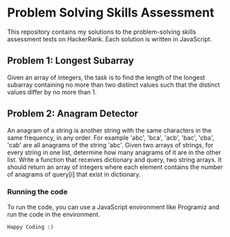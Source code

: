 # Problem Solving Skills Assessment
This repository contains my solutions to the problem-solving skills assessment tests on HackerRank. Each solution is written in JavaScript.

## Problem 1: Longest Subarray
Given an array of integers, the task is to find the length of the longest subarray containing no more than two distinct values such that the distinct values differ by no more than 1.

## Problem 2: Anagram Detector
An anagram of a string is another string with the same characters in the same frequency, in any order. For example 'abc', 'bca', 'acb', 'bac', 'cba', 'cab' are all anagrams of the string 'abc'. Given two arrays of strings, for every string in one list, determine how many anagrams of it are in the other list. Write a function that receives dictionary and query, two string arrays. It should return an array of integers where each element contains the number of anagrams of query[i] that exist in dictionary.

### Running the code
To run the code, you can use a JavaScript environment like Programiz and run the code in the environment.

` Happy Coding :) `
